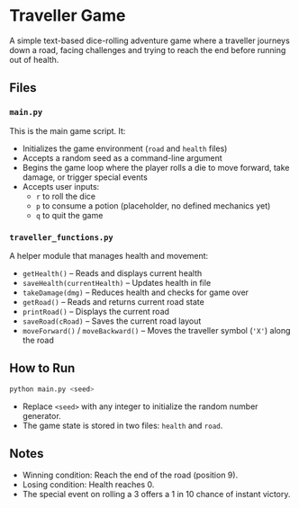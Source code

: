 # Traveller Game

A simple text-based dice-rolling adventure game where a traveller journeys down a road, facing challenges and trying to reach the end before running out of health.

## Files

### `main.py`
This is the main game script. It:
- Initializes the game environment (`road` and `health` files)
- Accepts a random seed as a command-line argument
- Begins the game loop where the player rolls a die to move forward, take damage, or trigger special events
- Accepts user inputs:  
  - `r` to roll the dice  
  - `p` to consume a potion (placeholder, no defined mechanics yet)  
  - `q` to quit the game  

### `traveller_functions.py`
A helper module that manages health and movement:
- `getHealth()` – Reads and displays current health
- `saveHealth(currentHealth)` – Updates health in file
- `takeDamage(dmg)` – Reduces health and checks for game over
- `getRoad()` – Reads and returns current road state
- `printRoad()` – Displays the current road
- `saveRoad(cRoad)` – Saves the current road layout
- `moveForward()` / `moveBackward()` – Moves the traveller symbol (`'X'`) along the road

## How to Run

```bash
python main.py <seed>
```

- Replace `<seed>` with any integer to initialize the random number generator.
- The game state is stored in two files: `health` and `road`.

## Notes
- Winning condition: Reach the end of the road (position 9).
- Losing condition: Health reaches 0.
- The special event on rolling a 3 offers a 1 in 10 chance of instant victory.
